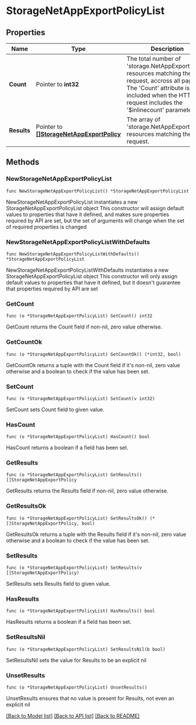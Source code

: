 # StorageNetAppExportPolicyList

## Properties

Name | Type | Description | Notes
------------ | ------------- | ------------- | -------------
**Count** | Pointer to **int32** | The total number of &#39;storage.NetAppExportPolicy&#39; resources matching the request, accross all pages. The &#39;Count&#39; attribute is included when the HTTP GET request includes the &#39;$inlinecount&#39; parameter. | [optional] 
**Results** | Pointer to [**[]StorageNetAppExportPolicy**](StorageNetAppExportPolicy.md) | The array of &#39;storage.NetAppExportPolicy&#39; resources matching the request. | [optional] 

## Methods

### NewStorageNetAppExportPolicyList

`func NewStorageNetAppExportPolicyList() *StorageNetAppExportPolicyList`

NewStorageNetAppExportPolicyList instantiates a new StorageNetAppExportPolicyList object
This constructor will assign default values to properties that have it defined,
and makes sure properties required by API are set, but the set of arguments
will change when the set of required properties is changed

### NewStorageNetAppExportPolicyListWithDefaults

`func NewStorageNetAppExportPolicyListWithDefaults() *StorageNetAppExportPolicyList`

NewStorageNetAppExportPolicyListWithDefaults instantiates a new StorageNetAppExportPolicyList object
This constructor will only assign default values to properties that have it defined,
but it doesn't guarantee that properties required by API are set

### GetCount

`func (o *StorageNetAppExportPolicyList) GetCount() int32`

GetCount returns the Count field if non-nil, zero value otherwise.

### GetCountOk

`func (o *StorageNetAppExportPolicyList) GetCountOk() (*int32, bool)`

GetCountOk returns a tuple with the Count field if it's non-nil, zero value otherwise
and a boolean to check if the value has been set.

### SetCount

`func (o *StorageNetAppExportPolicyList) SetCount(v int32)`

SetCount sets Count field to given value.

### HasCount

`func (o *StorageNetAppExportPolicyList) HasCount() bool`

HasCount returns a boolean if a field has been set.

### GetResults

`func (o *StorageNetAppExportPolicyList) GetResults() []StorageNetAppExportPolicy`

GetResults returns the Results field if non-nil, zero value otherwise.

### GetResultsOk

`func (o *StorageNetAppExportPolicyList) GetResultsOk() (*[]StorageNetAppExportPolicy, bool)`

GetResultsOk returns a tuple with the Results field if it's non-nil, zero value otherwise
and a boolean to check if the value has been set.

### SetResults

`func (o *StorageNetAppExportPolicyList) SetResults(v []StorageNetAppExportPolicy)`

SetResults sets Results field to given value.

### HasResults

`func (o *StorageNetAppExportPolicyList) HasResults() bool`

HasResults returns a boolean if a field has been set.

### SetResultsNil

`func (o *StorageNetAppExportPolicyList) SetResultsNil(b bool)`

 SetResultsNil sets the value for Results to be an explicit nil

### UnsetResults
`func (o *StorageNetAppExportPolicyList) UnsetResults()`

UnsetResults ensures that no value is present for Results, not even an explicit nil

[[Back to Model list]](../README.md#documentation-for-models) [[Back to API list]](../README.md#documentation-for-api-endpoints) [[Back to README]](../README.md)


